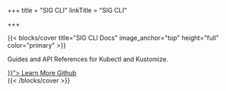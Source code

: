 +++
title = "SIG CLI"
linkTitle = "SIG CLI"

+++

{{< blocks/cover title="SIG CLI Docs" image_anchor="top" height="full" color="primary" >}}
<div class="mx-auto">
	<p class="lead mt-5">Guides and API References for Kubectl and Kustomize.</p>
	<a class="btn btn-lg btn-primary mr-3 mb-4" href="{{< relref "/documentation" >}}">
		Learn More <i class="fas fa-arrow-alt-circle-right ml-2"></i>
	</a>
	<a class="btn btn-lg btn-secondary mr-3 mb-4" href="https://github.com/kubernetes/kubectl">
		Github <i class="fab fa-github ml-2 "></i>
	</a>
</div>
{{< /blocks/cover >}}
